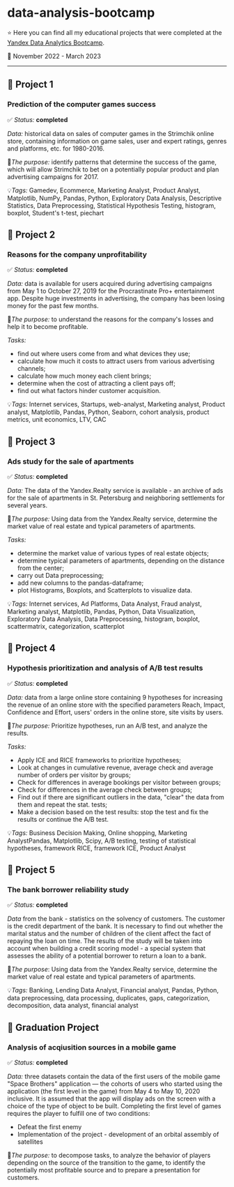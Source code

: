 # data-analysis-bootcamp

⭐ Here you can find all my educational projects that were completed at the [Yandex Data Analytics Bootcamp](https://practicum.yandex.ru/profile/data-analyst-bootcamp/).

 📅 November 2022 - March 2023

---

## 📖 Project 1
### Prediction of the computer games success

✅ *Status:* **completed**

*Data:* historical data on sales of computer games in the Strimchik online store, containing information on game sales, user and expert ratings, genres and platforms, etc. for 1980-2016.

🎯*The purpose:* identify patterns that determine the success of the game, which will allow Strimchik to bet on a potentially popular product and plan advertising campaigns for 2017.

💡*Tags:* Gamedev, Ecommerce, Marketing Analyst, Product Analyst, Matplotlib, NumPy, Pandas, Python, Exploratory Data Analysis, Descriptive Statistics, Data Preprocessing, Statistical Hypothesis Testing,  histogram, boxplot, Student's t-test, piechart


## 📖 Project 2
### Reasons for the company unprofitability

✅ *Status:* **completed**

*Data:* data is available for users acquired during advertising campaigns from May 1 to October 27, 2019 for the Procrastinate Pro+ entertainment app. Despite huge investments in advertising, the company has been losing money for the past few months.

🎯*The purpose:* to understand the reasons for the company's losses and help it to become profitable.

*Tasks:*

- find out where users come from and what devices they use;
- calculate how much it costs to attract users from various advertising channels;
- calculate how much money each client brings;
- determine when the cost of attracting a client pays off;
- find out what factors hinder customer acquisition.

💡*Tags:* Internet services, Startups, web-analyst, Marketing analyst, Product analyst, Matplotlib, Pandas, Python, Seaborn, cohort analysis, product metrics, unit economics, LTV, CAC


## 📖 Project 3
### Ads study for the sale of apartments

✅ *Status:* **completed**

*Data:* The data of the Yandex.Realty service is available - an archive of ads for the sale of apartments in St. Petersburg and neighboring settlements for several years. 

🎯*The purpose:* Using data from the Yandex.Realty service, determine the market value of real estate and typical parameters of apartments.

*Tasks:* 
- determine the market value of various types of real estate objects; 
- determine typical parameters of apartments, depending on the distance from the center;
- carry out Data preprocessing; 
- add new columns to the pandas-dataframe; 
- plot Histograms, Boxplots, and Scatterplots to visualize data.

💡*Tags:* Internet services, Ad Platforms, Data Analyst, Fraud analyst, Marketing analyst, Matplotlib, Pandas, Python, Data Visualization, Exploratory Data Analysis, Data Preprocessing, histogram, boxplot, scattermatrix, categorization, scatterplot


## 📖 Project 4
### Hypothesis prioritization and analysis of A/B test results

✅ *Status:* **completed**

*Data:* data from a large online store containing 9 hypotheses for increasing the revenue of an online store with the specified parameters Reach, Impact, Confidence and Effort, users' orders in the online store, site visits by users.

🎯*The purpose:* Prioritize hypotheses, run an A/B test, and analyze the results.

*Tasks:*
- Apply ICE and RICE frameworks to prioritize hypotheses;
- Look at changes in cumulative revenue, average check and average number of orders per visitor by groups;
- Check for differences in average bookings per visitor between groups;
- Check for differences in the average check between groups;
- Find out if there are significant outliers in the data, "clear" the data from them and repeat the stat. tests;
- Make a decision based on the test results: stop the test and fix the results or continue the A/B test.

💡*Tags:* Business Decision Making, Online shopping, Marketing AnalystPandas, Matplotlib, Scipy, A/B testing, testing of statistical hypotheses, framework RICE, framework ICE, Product Analyst

## 📖 Project 5
### The bank borrower reliability study

✅ *Status:* **completed**

*Data* from the bank - statistics on the solvency of customers. The customer is the credit department of the bank. It is necessary to find out whether the marital status and the number of children of the client affect the fact of repaying the loan on time. The results of the study will be taken into account when building a credit scoring model - a special system that assesses the ability of a potential borrower to return a loan to a bank.

🎯*The purpose*: Using data from the Yandex.Realty service, determine the market value of real estate and typical parameters of apartments.

💡*Tags:* Banking, Lending Data Analyst, Financial analyst, Pandas, Python, data preprocessing, data processing, duplicates, gaps, categorization, decomposition, data analyst, financial analyst

## 📖 Graduation Project
### Analysis of acqiusition sources in a mobile game

✅ *Status:* **completed**

*Data:* three datasets contain the data of the first users of the mobile game "Space Brothers" application — the cohorts of users who started using the application (the first level in the game) from May 4 to May 10, 2020 inclusive. It is assumed that the app will display ads on the screen with a choice of the type of object to be built. Completing the first level of games requires the player to fulfill one of two conditions:
- Defeat the first enemy
- Implementation of the project - development of an orbital assembly of satellites

🎯*The purpose:* to decompose tasks, to analyze the behavior of players depending on the source of the transition to the game, to identify the potentially most profitable source and to prepare a presentation for customers.

